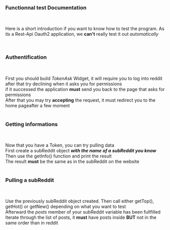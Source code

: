 ### Functionnal test Documentation
<br/>

Here is a short introduction if you want to know how to test the program.
As its a Rest-Api Oauth2 application, we **can't** really test it out _automatically_ <br/>

<br/>

### Authentification
<br/>

First you should build _TokenAsk_ Widget, it will require you to log into reddit <br/>
after that try declining when it asks you for permissions <br/>
if it successed the application **must** send you back to the page that asks for permissions <br/>
After that you may try **accepting** the request, it must redirect you to the home pageafter a few moment <br/>
<br/>

### Getting informations
<br/>

Now that you have a Token, you can try pulling data <br/>
First create a subReddit object **_with the name of a subReddit you know_** <br/>
Then use the getInfo() function and print the result<br/>
The result **must** be the same as in the subReddit on the website<br/>
<br/>

### Pulling a subReddit
<br/>

Use the previously subReddit object created.
Then call either getTop(), getHot() or getNew() depending on what you want to test <br/>
Afterward the _posts_ member of your subReddit variable has been fullfilled <br/>
Iterate through the list of posts, it **must** have posts inside **BUT** not in the same order than in reddit <br/>
<br/>
